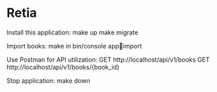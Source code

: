 # Retia

Install this application:
make up
make migrate

Import books:
make in
bin/console app:book:import

Use Postman for API utilization:
GET http://localhost/api/v1/books
GET http://localhost/api/v1/books/{book_id}

Stop application:
make down
